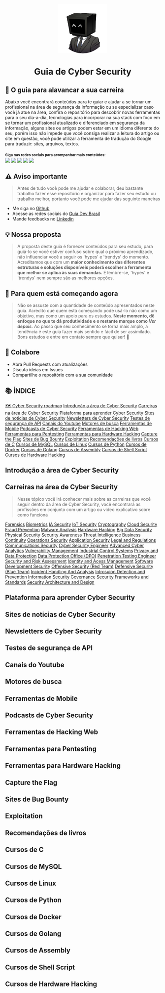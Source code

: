 <p align="center">
  <a href="https://github.com/arthurspk/guiadevbrasil">
    <img src="./images/guia.png" alt="Guia Extenso de Programação https://github.com/arthurspk/guiadevbrasil" width="160" height="160">
  </a>
  <h1 align="center">Guia de Cyber Security</h1>
</p>

## :dart: O guia para alavancar a sua carreira

Abaixo você encontrará conteúdos para te guiar e ajudar a se tornar um profissional na área de segurança da informação ou se especializar caso você já atue na área, confira o repositório para descobrir novas ferramentas para o seu dia-a-dia, tecnologias para incorporar na sua stack com foco em se tornar um profissional atualizado e diferenciado em segurança da informação, alguns sites ou artigos podem estar em um idioma diferente do seu, porém isso não impede que você consiga realizar a leitura do artigo ou site em questão, você pode utilizar a ferramenta de tradução do Google para traduzir: sites, arquivos, textos.

<sub> <strong>Siga nas redes sociais para acompanhar mais conteúdos: </strong> <br>
[<img src = "https://img.shields.io/badge/GitHub-100000?style=for-the-badge&logo=github&logoColor=white">](https://github.com/arthurspk)
[<img src = "https://img.shields.io/badge/Facebook-1877F2?style=for-the-badge&logo=facebook&logoColor=white">](https://www.facebook.com/seixasqlc/)
[<img src="https://img.shields.io/badge/linkedin-%230077B5.svg?&style=for-the-badge&logo=linkedin&logoColor=white" />](https://www.linkedin.com/in/arthurspk/)
[<img src = "https://img.shields.io/badge/Twitter-1DA1F2?style=for-the-badge&logo=twitter&logoColor=white">](https://twitter.com/manotoquinho)
[<img src = "https://img.shields.io/badge/instagram-%23E4405F.svg?&style=for-the-badge&logo=instagram&logoColor=white">](https://www.instagram.com/arthurspk/)
</sub>

## ⚠️ Aviso importante

> Antes de tudo você pode me ajudar e colaborar, deu bastante trabalho fazer esse repositório e organizar para fazer seu estudo ou trabalho melhor, portanto você pode me ajudar das seguinte maneiras

- Me siga no [Github](https://github.com/arthurspk)
- Acesse as redes sociais do [Guia Dev Brasil](https://linktr.ee/guiadevbrasil)
- Mande feedbacks no [Linkedin](https://www.linkedin.com/in/arthurspk/)

## 💡 Nossa proposta

> A proposta deste guia é fornecer conteúdos para seu estudo, para guiá-lo se você estiver confuso sobre qual o próximo aprendizado, não influenciar você a seguir os 'hypes' e 'trendys' do momento. Acreditamos que com um <b>maior conhecimento das diferentes estruturas e soluções disponíveis poderá escolher a ferramenta que melhor se aplica às suas demandas.</b> E lembre-se, 'hypes' e 'trendys' nem sempre são as melhores opções.

## :beginner: Para quem está começando agora

> Não se assuste com a quantidade de conteúdo apresentados neste guia. Acredito que quem está começando pode usá-lo não como um objetivo, mas como um apoio para os estudos. <b>Neste momento, dê enfoque no que te dá produtividade e o restante marque como <i>Ver depois</i></b>. Ao passo que seu conhecimento se torna mais amplo, a tendência é este guia fazer mais sentido e fácil de ser assimilado. Bons estudos e entre em contato sempre que quiser! :punch:

## 🚨 Colabore

- Abra Pull Requests com atualizações
- Discuta ideias em Issues
- Compartilhe o repositório com a sua comunidade

## 📚 ÍNDICE

[🗺️ Cyber Security roadmap]()
[Introdução a área de Cyber Security]()
[Carreiras na área de Cyber Security]()
[Plataforma para aprender Cyber Security]()
[Sites de noticias de Cyber Security]()
[Newsletters de Cyber Security]()
[Testes de segurança de API]()
[Canais do Youtube]()
[Motores de busca]()
[Ferramentas de Mobile]()
[Podcasts de Cyber Security]()
[Ferramentas de Hacking Web]()
[Ferramentas para Pentesting]()
[Ferramentas para Hardware Hacking]()
[Capture the Flag]()
[Sites de Bug Bounty]()
[Exploitation]()
[]()
[]()
[]()
[]()
[]()
[]()
[]()
[Recomendações de livros]()
[Cursos de C]()
[Cursos de MySQL]()
[Cursos de Linux]()
[Cursos de Python]()
[Cursos de Docker]()
[Cursos de Golang]()
[Cursos de Assembly]()
[Cursos de Shell Script]()
[Cursos de Hardware Hacking]()

## Introdução a área de Cyber Security

## Carreiras na área de Cyber Security
> Nesse tópico você irá conhecer mais sobre as carreiras que você seguir dentro da área de Cyber Security, você encontrará as profissões em conjunto com um artigo ou video explicativo sobre como funciona 

[Forensics]()
[Biometrics]()
[IA Security]()
[IoT Security]()
[Cryptography]()
[Cloud Security]()
[Fraud Prevention]()
[Malware Analysis]()
[Hardware Hacking]()
[Big Data Security]()
[Physical Security]()
[Security Awareness]()
[Threat Intelligence]()
[Business Continuity]()
[Operations Security]()
[Application Security]()
[Legal and Regulations]()
[Communications Security]()
[Cyber Security Engineer]()
[Advanced Cyber Analytics]()
[Vulnerability Management]()
[Industrial Control Systems]()
[Privacy and Data Protection]()
[Data Protection Office (DPO)]()
[Penetration Testing Engineer]()
[Security and Risk Assessment]()
[Identity and Acess Management]()
[Software Development Security]()
[Offensive Security (Red Team)]()
[Defensive Security (Blue Team)]()
[Incident Handling And Analysis]()
[Introsuion Detection and Prevention]()
[Information Security Governance]()
[Security Frameworks and Standards]()
[Security Architecture and Design]()

## Plataforma para aprender Cyber Security

## Sites de noticias de Cyber Security

## Newsletters de Cyber Security

## Testes de segurança de API

## Canais do Youtube

## Motores de busca

## Ferramentas de Mobile

## Podcasts de Cyber Security

## Ferramentas de Hacking Web

## Ferramentas para Pentesting

## Ferramentas para Hardware Hacking

## Capture the Flag

## Sites de Bug Bounty

## Exploitation

## Recomendações de livros

## Cursos de C

## Cursos de MySQL

## Cursos de Linux

## Cursos de Python

## Cursos de Docker

## Cursos de Golang

## Cursos de Assembly

## Cursos de Shell Script

## Cursos de Hardware Hacking